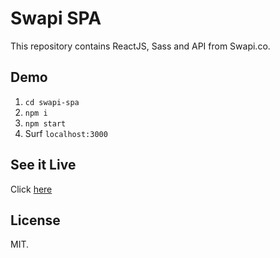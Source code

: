 # Swapi SPA

This repository contains ReactJS, Sass and API from Swapi.co.

## Demo

1.  `cd swapi-spa`
2.  `npm i`
3.  `npm start`
4.  Surf `localhost:3000`

## See it Live

Click [here](https://raynormw.github.io/swapi-spa/)

## License

MIT.
